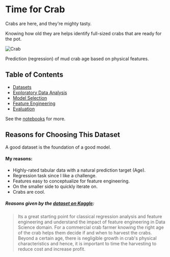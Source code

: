# Time for Crab

Crabs are here, and they're mighty tasty.

Knowing how old they are helps identify full-sized crabs that are ready for the pot.
 
![Crab](https://storage.googleapis.com/kaggle-datasets-images/1734027/2834512/a0e345e63b3e426ddb489d07cc0090cd/dataset-cover.jpg?t=2021-11-21-06-55-37)

Prediction (regression) of mud crab age based on physical features.

## Table of Contents


- [Datasets](datasets/README.md)
- [Exploratory Data Analysis](0-eda/README.md)
- [Model Selection](1-models/README.md)
- [Feature Engineering](2-features/README.md)
- [Evaluation](3-evaluation/README.md)

See the [notebooks](Hester-CS5300-Time-for-Crab.ipynb) for more.

## Reasons for Choosing This Dataset

A good dataset is the foundation of a good model.

#### My reasons:

- Highly-rated tabular data with a natural prediction target (Age).
- Regression task since I like a challenge.
- Features easy to conceptualize for feature engineering.
- On the smaller side to quickly iterate on.
- Crabs are cool.

##### Reasons given by the [dataset on Kaggle](https://www.kaggle.com/datasets/sidhus/crab-age-prediction):

> Its a great starting point for classical regression analysis and feature engineering and understand the impact of feature engineering in Data Science domain.
> For a commercial crab farmer knowing the right age of the crab helps them decide if and when to harvest the crabs. Beyond a certain age, there is negligible growth in crab's physical characteristics and hence, it is important to time the harvesting to reduce cost and increase profit.
